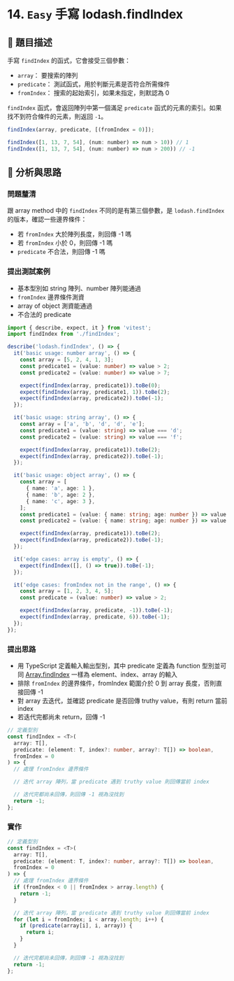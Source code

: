 # 14. `Easy` 手寫 lodash.findIndex

## 🔸 題目描述

手寫 `findIndex` 的函式，它會接受三個參數：

- `array`： 要搜索的陣列
- `predicate`： 測試函式，用於判斷元素是否符合所需條件
- `fromIndex`： 搜索的起始索引，如果未指定，則默認為 0

`findIndex` 函式，會返回陣列中第一個滿足 `predicate` 函式的元素的索引。如果找不到符合條件的元素，則返回 `-1`。

```javascript
findIndex(array, predicate, [(fromIndex = 0)]);

findIndex([1, 13, 7, 54], (num: number) => num > 10)) // 1
findIndex([1, 13, 7, 54], (num: number) => num > 200)) // -1
```

## 💭 分析與思路

### 問題釐清

跟 array method 中的 `findIndex` 不同的是有第三個參數，是 `lodash.findIndex` 的版本，確認一些邊界條件：

- 若 `fromIndex` 大於陣列長度，則回傳 -1 嗎
- 若 `fromIndex` 小於 0，則回傳 -1 嗎
- `predicate` 不合法，則回傳 -1 嗎

### 提出測試案例

- 基本型別如 string 陣列、number 陣列能通過
- `fromIndex` 邊界條件測資
- array of object 測資能通過
- 不合法的 predicate

```ts
import { describe, expect, it } from 'vitest';
import findIndex from './findIndex';

describe('lodash.findIndex', () => {
  it('basic usage: number array', () => {
    const array = [5, 2, 4, 1, 3];
    const predicate1 = (value: number) => value > 2;
    const predicate2 = (value: number) => value > 7;

    expect(findIndex(array, predicate1)).toBe(0);
    expect(findIndex(array, predicate1, 1)).toBe(2);
    expect(findIndex(array, predicate2)).toBe(-1);
  });

  it('basic usage: string array', () => {
    const array = ['a', 'b', 'd', 'd', 'e'];
    const predicate1 = (value: string) => value === 'd';
    const predicate2 = (value: string) => value === 'f';

    expect(findIndex(array, predicate1)).toBe(2);
    expect(findIndex(array, predicate2)).toBe(-1);
  });

  it('basic usage: object array', () => {
    const array = [
      { name: 'a', age: 1 },
      { name: 'b', age: 2 },
      { name: 'c', age: 3 },
    ];
    const predicate1 = (value: { name: string; age: number }) => value.age > 2;
    const predicate2 = (value: { name: string; age: number }) => value.age > 7;

    expect(findIndex(array, predicate1)).toBe(2);
    expect(findIndex(array, predicate2)).toBe(-1);
  });

  it('edge cases: array is empty', () => {
    expect(findIndex([], () => true)).toBe(-1);
  });

  it('edge cases: fromIndex not in the range', () => {
    const array = [1, 2, 3, 4, 5];
    const predicate = (value: number) => value > 2;

    expect(findIndex(array, predicate, -1)).toBe(-1);
    expect(findIndex(array, predicate, 6)).toBe(-1);
  });
});
```

### 提出思路

- 用 TypeScript 定義輸入輸出型別，其中 predicate 定義為 function 型別並可同 [Array.findIndex](https://developer.mozilla.org/en-US/docs/Web/JavaScript/Reference/Global_Objects/Array/findIndex#callbackfn) 一樣為 element、index、array 的輸入
- 排除 `fromIndex` 的邊界條件，fromIndex 範圍介於 0 到 array 長度，否則直接回傳 -1
- 對 array 去迭代，並確認 predicate 是否回傳 truthy value，有則 return 當前 index
- 若迭代完都尚未 return，回傳 -1

```ts
// 定義型別
const findIndex = <T>(
  array: T[],
  predicate: (element: T, index?: number, array?: T[]) => boolean,
  fromIndex = 0
) => {
  // 處理 fromIndex 邊界條件

  // 迭代 array 陣列，當 predicate 遇到 truthy value 則回傳當前 index

  // 迭代完都尚未回傳，則回傳 -1 視為沒找到
  return -1;
};
```

### 實作

```ts
// 定義型別
const findIndex = <T>(
  array: T[],
  predicate: (element: T, index?: number, array?: T[]) => boolean,
  fromIndex = 0
) => {
  // 處理 fromIndex 邊界條件
  if (fromIndex < 0 || fromIndex > array.length) {
    return -1;
  }

  // 迭代 array 陣列，當 predicate 遇到 truthy value 則回傳當前 index
  for (let i = fromIndex; i < array.length; i++) {
    if (predicate(array[i], i, array)) {
      return i;
    }
  }

  // 迭代完都尚未回傳，則回傳 -1 視為沒找到
  return -1;
};
```
